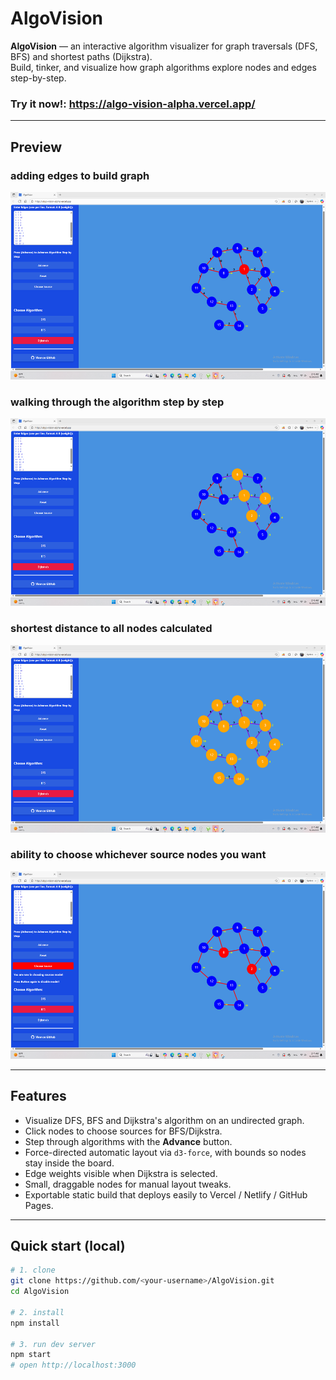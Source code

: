 # AlgoVision

**AlgoVision** — an interactive algorithm visualizer for graph traversals (DFS, BFS) and shortest paths (Dijkstra).  
Build, tinker, and visualize how graph algorithms explore nodes and edges step-by-step.

### Try it now!: **https://algo-vision-alpha.vercel.app/**

---

## Preview
### adding edges to build graph
<img src="docs/s2.png" alt="screenshot" width="600" height="300" />

### walking through the algorithm step by step
<img src="docs/s3.png" alt="screenshot" width="600" height="300" />

### shortest distance to all nodes calculated
<img src="docs/s4.png" alt="screenshot" width="600" height="300" />

### ability to choose whichever source nodes you want
<img src="docs/s5.png" alt="screenshot" width="600" height="300" />

---

## Features

- Visualize DFS, BFS and Dijkstra's algorithm on an undirected graph.
- Click nodes to choose sources for BFS/Dijkstra.
- Step through algorithms with the **Advance** button.
- Force-directed automatic layout via `d3-force`, with bounds so nodes stay inside the board.
- Edge weights visible when Dijkstra is selected.
- Small, draggable nodes for manual layout tweaks.
- Exportable static build that deploys easily to Vercel / Netlify / GitHub Pages.

---

## Quick start (local)

```bash
# 1. clone
git clone https://github.com/<your-username>/AlgoVision.git
cd AlgoVision

# 2. install
npm install

# 3. run dev server
npm start
# open http://localhost:3000
